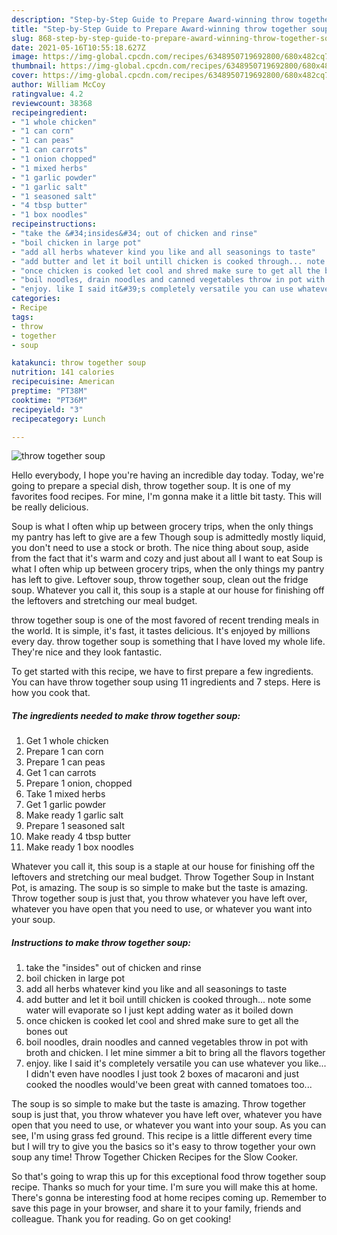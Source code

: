 ```yaml
---
description: "Step-by-Step Guide to Prepare Award-winning throw together soup"
title: "Step-by-Step Guide to Prepare Award-winning throw together soup"
slug: 868-step-by-step-guide-to-prepare-award-winning-throw-together-soup
date: 2021-05-16T10:55:18.627Z
image: https://img-global.cpcdn.com/recipes/6348950719692800/680x482cq70/throw-together-soup-recipe-main-photo.jpg
thumbnail: https://img-global.cpcdn.com/recipes/6348950719692800/680x482cq70/throw-together-soup-recipe-main-photo.jpg
cover: https://img-global.cpcdn.com/recipes/6348950719692800/680x482cq70/throw-together-soup-recipe-main-photo.jpg
author: William McCoy
ratingvalue: 4.2
reviewcount: 38368
recipeingredient:
- "1 whole chicken"
- "1 can corn"
- "1 can peas"
- "1 can carrots"
- "1 onion chopped"
- "1 mixed herbs"
- "1 garlic powder"
- "1 garlic salt"
- "1 seasoned salt"
- "4 tbsp butter"
- "1 box noodles"
recipeinstructions:
- "take the &#34;insides&#34; out of chicken and rinse"
- "boil chicken in large pot"
- "add all herbs whatever kind you like and all seasonings to taste"
- "add butter and let it boil untill chicken is cooked through... note some water will evaporate so I just kept adding water as it boiled down"
- "once chicken is cooked let cool and shred make sure to get all the bones out"
- "boil noodles, drain noodles and canned vegetables throw in pot with broth and chicken. I let mine simmer a bit to bring all the flavors together"
- "enjoy. like I said it&#39;s completely versatile you can use whatever you like... I didn&#39;t even have noodles  I just took 2 boxes of macaroni and just cooked the noodles would&#39;ve been great with canned tomatoes too..."
categories:
- Recipe
tags:
- throw
- together
- soup

katakunci: throw together soup 
nutrition: 141 calories
recipecuisine: American
preptime: "PT38M"
cooktime: "PT36M"
recipeyield: "3"
recipecategory: Lunch

---
```



![throw together soup](https://img-global.cpcdn.com/recipes/6348950719692800/680x482cq70/throw-together-soup-recipe-main-photo.jpg)

Hello everybody, I hope you're having an incredible day today. Today, we're going to prepare a special dish, throw together soup. It is one of my favorites food recipes. For mine, I'm gonna make it a little bit tasty. This will be really delicious.

Soup is what I often whip up between grocery trips, when the only things my pantry has left to give are a few Though soup is admittedly mostly liquid, you don&#39;t need to use a stock or broth. The nice thing about soup, aside from the fact that it&#39;s warm and cozy and just about all I want to eat Soup is what I often whip up between grocery trips, when the only things my pantry has left to give. Leftover soup, throw together soup, clean out the fridge soup. Whatever you call it, this soup is a staple at our house for finishing off the leftovers and stretching our meal budget.

throw together soup is one of the most favored of recent trending meals in the world. It is simple, it's fast, it tastes delicious. It's enjoyed by millions every day. throw together soup is something that I have loved my whole life. They're nice and they look fantastic.


To get started with this recipe, we have to first prepare a few ingredients. You can have throw together soup using 11 ingredients and 7 steps. Here is how you cook that.

<!--inarticleads1-->

##### The ingredients needed to make throw together soup:

1. Get 1 whole chicken
1. Prepare 1 can corn
1. Prepare 1 can peas
1. Get 1 can carrots
1. Prepare 1 onion, chopped
1. Take 1 mixed herbs
1. Get 1 garlic powder
1. Make ready 1 garlic salt
1. Prepare 1 seasoned salt
1. Make ready 4 tbsp butter
1. Make ready 1 box noodles


Whatever you call it, this soup is a staple at our house for finishing off the leftovers and stretching our meal budget. Throw Together Soup in Instant Pot, is amazing. The soup is so simple to make but the taste is amazing. Throw together soup is just that, you throw whatever you have left over, whatever you have open that you need to use, or whatever you want into your soup. 

<!--inarticleads2-->

##### Instructions to make throw together soup:

1. take the &#34;insides&#34; out of chicken and rinse
1. boil chicken in large pot
1. add all herbs whatever kind you like and all seasonings to taste
1. add butter and let it boil untill chicken is cooked through... note some water will evaporate so I just kept adding water as it boiled down
1. once chicken is cooked let cool and shred make sure to get all the bones out
1. boil noodles, drain noodles and canned vegetables throw in pot with broth and chicken. I let mine simmer a bit to bring all the flavors together
1. enjoy. like I said it&#39;s completely versatile you can use whatever you like... I didn&#39;t even have noodles  I just took 2 boxes of macaroni and just cooked the noodles would&#39;ve been great with canned tomatoes too...


The soup is so simple to make but the taste is amazing. Throw together soup is just that, you throw whatever you have left over, whatever you have open that you need to use, or whatever you want into your soup. As you can see, I&#39;m using grass fed ground. This recipe is a little different every time but I will try to give you the basics so it&#39;s easy to throw together your own soup any time! Throw Together Chicken Recipes for the Slow Cooker. 

So that's going to wrap this up for this exceptional food throw together soup recipe. Thanks so much for your time. I'm sure you will make this at home. There's gonna be interesting food at home recipes coming up. Remember to save this page in your browser, and share it to your family, friends and colleague. Thank you for reading. Go on get cooking!
